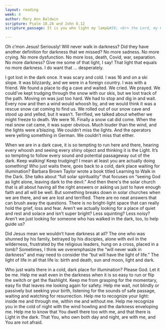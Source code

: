 ```yaml
---
layout: reading
week: 4
author: Mary Ann Baldwin
scripture: Psalm 18.28 and John 8.12
scripture_passage: It is you who light my lamp&#59; <br> the Lord, my God, lights up my darkness. <br> <br> Again Jesus spoke to them, saying, “I am the light of the world. Whoever follows me will never walk in darkness but will have the light of life.”

---
```


Oh c’mon Jesus! Seriously! Will never walk in darkness? Did they have another definition for darkness that we missed? No more sadness. No more crying. No more dysfunction. No more loss, death, Covid, war, separation. No more darkness? Give me some of that light, I say! That light that equals no more darkness. I do want that … desperately.

I got lost in the dark once. It was scary and cold. I was 16 and on a ski slope. It was blizzardy, and we were in a foreign country. I was with a friend. We found a place to dig a cave and waited. We cried. We prayed. We could’ve kept trudging through the snow with our skis, but we lost track of the path. Moving on was just too hard. We had to stop and dig in and wait. Every now and then a wind would whoosh by, and we would think it was a rescue snow cat coming to find us. We rolled out of our snow cave and stood up and yelled, but it wasn’t. Terrified, we talked about whether we might freeze to death. We were 16. Finally a snow cat did come. When the real snow cat came, it was super obvious. Much louder than the wind, and the lights were a’blazing. We couldn’t miss the lights. And the operators were yelling something in German. We couldn’t miss that either.

When we are in a dark cave, it is so tempting to run here and there, hearing every whoosh and seeing every shiny object and thinking it is the Light. It’s so tempting to follow every sound and potential passageway out of the dark. Keep walking! Keep trudging!! I mean at least you are actually doing something! Who just waits there, goes back to a cold, dark place waiting for illumination?
Barbara Brown Taylor wrote a book titled Learning to Walk in the Dark. She talks about “full solar spirituality” that focuses on “seeing God as light alone, leaving dark to the devil.” And then there's the solar church that is all about having all the right answers or asking us just to have enough faith and all will be well. But something breaks down in solar churches when we are there, and we are lost and terrified. There are no neat answers that can brush away the questions. There is no bright-light space that can really hold the grief, loss and fear. Aren’t we actually looking for a place of quiet and rest and solace and isn’t super bright? Less squinting? Less noisy? Aren’t we just looking for someone who has walked in the dark, too, to help guide us?

Did Jesus mean we wouldn’t have darkness at all? The one who was shunned by his family, betrayed by his disciples, alone with evil in the wilderness, frustrated by the religious leaders, hung on a cross, placed in a tomb? Sometimes, I think we overemphasize the “will never walk in darkness” and may need to consider the “but will have the light of life.” The light of life in all that life is: birth and death, sun and moon, light and dark.

Who just waits there in a cold, dark place for illumination? Please God. Let it be me. Help me wait even in the darkness when it is so easy to run or flip the switch or get the flashlight. Keep me from grasping for the momentary, easy fix that leaves me looking again for safety. Help me wait, not blindly or passively but seeking your birth, listening for the sounds of safe passage, waiting and watching for resurrection. Help me to recognize your light: inside me and through me, within me and without me. Help me recognize you in the cold of night with the wind howling and the darkness enveloping me. Help me to know that You dwell there too with me, and that there is Light in the dark. That You, who own both day and night, are with me, and You are not afraid.
